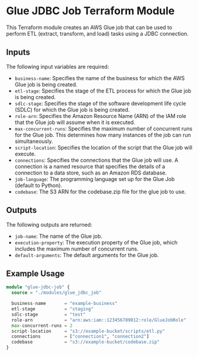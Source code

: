 # Glue JDBC Job Terraform Module

This Terraform module creates an AWS Glue job that can be used to perform ETL (extract, transform, and load) tasks using
a JDBC connection.

## Inputs

The following input variables are required:

- `business-name`: Specifies the name of the business for which the AWS Glue job is being created.
- `etl-stage`: Specifies the stage of the ETL process for which the Glue job is being created.
- `sdlc-stage`: Specifies the stage of the software development life cycle (SDLC) for which the Glue job is being
  created.
- `role-arn`: Specifies the Amazon Resource Name (ARN) of the IAM role that the Glue job will assume when it is
  executed.
- `max-concurrent-runs`: Specifies the maximum number of concurrent runs for the Glue job. This determines how many
  instances of the job can run simultaneously.
- `script-location`: Specifies the location of the script that the Glue job will execute.
- `connections`: Specifies the connections that the Glue job will use. A connection is a named resource that specifies
  the details of a connection to a data store, such as an Amazon RDS database.
- `job-language`: The programming language set up for the Glue Job (default to Python).
- `codebase`: The S3 ARN for the codebase.zip file for the glue job to use.

## Outputs

The following outputs are returned:

- `job-name`: The name of the Glue job.
- `execution-property`: The execution property of the Glue job, which includes the maximum number of concurrent runs.
- `default-arguments`: The default arguments for the Glue job.

## Example Usage

```terraform
module "glue-jdbc-job" {
  source = "./modules/glue_jdbc_job"

  business-name       = "example-business"
  etl-stage           = "staging"
  sdlc-stage          = "test"
  role-arn            = "arn:aws:iam::123456789012:role/GlueJobRole"
  max-concurrent-runs = 2
  script-location     = "s3://example-bucket/scripts/etl.py"
  connections         = ["connection1", "connection2"]
  codebase            = "s3://example-bucket/codebase.zip"
}
```
